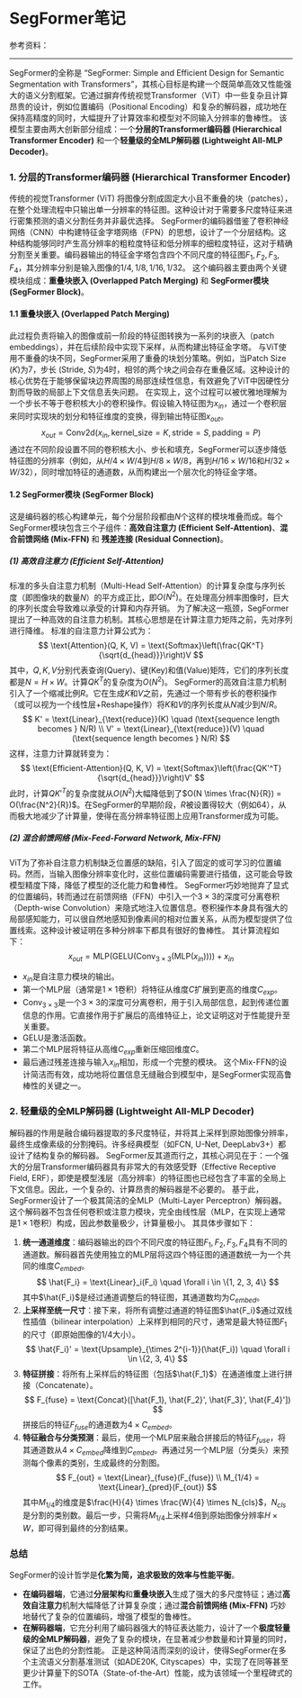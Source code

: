 #  SegFormer笔记

参考资料：

------

SegFormer的全称是 “SegFormer: Simple and Efficient Design for Semantic Segmentation with Transformers”，其核心目标是构建一个既简单高效又性能强大的语义分割框架。它通过摒弃传统视觉Transformer（ViT）中一些复杂且计算昂贵的设计，例如位置编码（Positional Encoding）和复杂的解码器，成功地在保持高精度的同时，大幅提升了计算效率和模型对不同输入分辨率的鲁棒性。
该模型主要由两大创新部分组成：一个**分层的Transformer编码器 (Hierarchical Transformer Encoder)** 和一个**轻量级的全MLP解码器 (Lightweight All-MLP Decoder)**。

### 1. 分层的Transformer编码器 (Hierarchical Transformer Encoder)

传统的视觉Transformer (ViT) 将图像分割成固定大小且不重叠的块（patches），在整个处理流程中只输出单一分辨率的特征图。这种设计对于需要多尺度特征来进行密集预测的语义分割任务并非最优选择。
SegFormer的编码器借鉴了卷积神经网络（CNN）中构建特征金字塔网络（FPN）的思想，设计了一个分层结构。这种结构能够同时产生高分辨率的粗粒度特征和低分辨率的细粒度特征，这对于精确分割至关重要。编码器输出的特征金字塔包含四个不同尺度的特征图$F_1, F_2, F_3, F_4$，其分辨率分别是输入图像的$1/4, 1/8, 1/16, 1/32$。
这个编码器主要由两个关键模块组成：**重叠块嵌入 (Overlapped Patch Merging)** 和 **SegFormer模块 (SegFormer Block)**。

#### 1.1 重叠块嵌入 (Overlapped Patch Merging)

此过程负责将输入的图像或前一阶段的特征图转换为一系列的块嵌入（patch embeddings），并在后续阶段中实现下采样，从而构建出特征金字塔。
与ViT使用不重叠的块不同，SegFormer采用了重叠的块划分策略。例如，当Patch Size ($K$)为7，步长 (Stride, $S$)为4时，相邻的两个块之间会存在重叠区域。这种设计的核心优势在于能够保留块边界周围的局部连续性信息，有效避免了ViT中因硬性分割而导致的局部上下文信息丢失问题。
在实现上，这个过程可以被优雅地理解为一个步长不等于卷积核大小的卷积操作。假设输入特征图为$x_{in}$，通过一个卷积层来同时实现块的划分和特征维度的变换，得到输出特征图$x_{out}$。
$$
x_{out} = \text{Conv2d}(x_{in}, \text{kernel\_size}=K, \text{stride}=S, \text{padding}=P)
$$
通过在不同阶段设置不同的卷积核大小、步长和填充，SegFormer可以逐步降低特征图的分辨率（例如，从$H/4 \times W/4$到$H/8 \times W/8$，再到$H/16 \times W/16$和$H/32 \times W/32$），同时增加特征的通道数，从而构建出一个层次化的特征金字塔。

#### 1.2 SegFormer模块 (SegFormer Block)

这是编码器的核心构建单元，每个分层阶段都由$N$个这样的模块堆叠而成。每个SegFormer模块包含三个子组件：**高效自注意力 (Efficient Self-Attention)**、**混合前馈网络 (Mix-FFN)** 和 **残差连接 (Residual Connection)**。

##### (1) 高效自注意力 (Efficient Self-Attention)

标准的多头自注意力机制（Multi-Head Self-Attention）的计算复杂度与序列长度（即图像块的数量$N$）的平方成正比，即$O(N^2)$。在处理高分辨率图像时，巨大的序列长度会导致难以承受的计算和内存开销。
为了解决这一瓶颈，SegFormer提出了一种高效的自注意力机制。其核心思想是在计算注意力矩阵之前，先对序列进行降维。
标准的自注意力计算公式为：
$$
\text{Attention}(Q, K, V) = \text{Softmax}\left(\frac{QK^T}{\sqrt{d_{head}}}\right)V
$$
其中，$Q, K, V$分别代表查询(Query)、键(Key)和值(Value)矩阵，它们的序列长度都是$N = H \times W$。计算$QK^T$的复杂度为$O(N^2)$。
SegFormer的高效自注意力机制引入了一个缩减比例$R$。它在生成$K$和$V$之前，先通过一个带有步长的卷积操作（或可以视为一个线性层+Reshape操作）将$K$和$V$的序列长度从$N$减少到$N/R$。
$$
K' = \text{Linear}_{\text{reduce}}(K) \quad (\text{sequence length becomes } N/R) \\
V' = \text{Linear}_{\text{reduce}}(V) \quad (\text{sequence length becomes } N/R)
$$
这样，注意力计算就转变为：
$$
\text{Efficient-Attention}(Q, K, V) = \text{Softmax}\left(\frac{QK'^T}{\sqrt{d_{head}}}\right)V'
$$
此时，计算$QK'^T$的复杂度就从$O(N^2)$大幅降低到了$O(N \times \frac{N}{R}) = O(\frac{N^2}{R})$。在SegFormer的早期阶段，$R$被设置得较大（例如64），从而极大地减少了计算量，使得在高分辨率特征图上应用Transformer成为可能。

##### (2) 混合前馈网络 (Mix-Feed-Forward Network, Mix-FFN)

ViT为了弥补自注意力机制缺乏位置感的缺陷，引入了固定的或可学习的位置编码。然而，当输入图像分辨率变化时，这些位置编码需要进行插值，这可能会导致模型精度下降，降低了模型的泛化能力和鲁棒性。
SegFormer巧妙地抛弃了显式的位置编码，转而通过在前馈网络（FFN）中引入一个$3 \times 3$的深度可分离卷积（Depth-wise Convolution）来隐式地注入位置信息。卷积操作本身具有强大的局部感知能力，可以很自然地感知到像素间的相对位置关系，从而为模型提供了位置线索。这种设计被证明在多种分辨率下都具有很好的鲁棒性。
其计算流程如下：
$$
x_{out} = \text{MLP}(\text{GELU}(\text{Conv}_{3 \times 3}(\text{MLP}(x_{in})))) + x_{in}
$$
- $x_{in}$是自注意力模块的输出。
- 第一个$\text{MLP}$层（通常是$1 \times 1$卷积）将特征从维度$C$扩展到更高的维度$C_{exp}$。
- $\text{Conv}_{3 \times 3}$是一个$3 \times 3$的深度可分离卷积，用于引入局部信息，起到传递位置信息的作用。它直接作用于扩展后的高维特征上，论文证明这对于性能提升至关重要。
- $\text{GELU}$是激活函数。
- 第二个$\text{MLP}$层将特征从高维$C_{exp}$重新压缩回维度$C$。
- 最后通过残差连接与输入$x_{in}$相加，形成一个完整的模块。
这个Mix-FFN的设计简洁而有效，成功地将位置信息无缝融合到模型中，是SegFormer实现高鲁棒性的关键之一。

### 2. 轻量级的全MLP解码器 (Lightweight All-MLP Decoder)

解码器的作用是融合编码器提取的多尺度特征，并将其上采样到原始图像分辨率，最终生成像素级的分割掩码。许多经典模型（如FCN, U-Net, DeepLabv3+）都设计了结构复杂的解码器。
SegFormer反其道而行之，其核心洞见在于：一个强大的分层Transformer编码器具有非常大的有效感受野（Effective Receptive Field, ERF），即使是模型浅层（高分辨率）的特征图也已经包含了丰富的全局上下文信息。因此，一个复杂的、计算昂贵的解码器是不必要的。
基于此，SegFormer设计了一个极其简洁的全MLP（Multi-Layer Perceptron）解码器。这个解码器不包含任何卷积或注意力模块，完全由线性层（MLP，在实现上通常是$1 \times 1$卷积）构成，因此参数量极少，计算量极小。
其具体步骤如下：
1.  **统一通道维度**：编码器输出的四个不同尺度的特征图$F_1, F_2, F_3, F_4$具有不同的通道数。解码器首先使用独立的MLP层将这四个特征图的通道数统一为一个共同的维度$C_{embed}$。
    $$
    \hat{F_i} = \text{Linear}_i(F_i) \quad \forall i \in \{1, 2, 3, 4\}
    $$
    其中$\hat{F_i}$是经过通道调整后的特征图，其通道数均为$C_{embed}$。
2.  **上采样至统一尺寸**：接下来，将所有调整过通道的特征图$\hat{F_i}$通过双线性插值（bilinear interpolation）上采样到相同的尺寸，通常是最大特征图$F_1$的尺寸（即原始图像的$1/4$大小）。
    $$
    \hat{F_i}' = \text{Upsample}_{\times 2^{i-1}}(\hat{F_i}) \quad \forall i \in \{2, 3, 4\}
    $$
3.  **特征拼接**：将所有上采样后的特征图（包括$\hat{F_1}$）在通道维度上进行拼接（Concatenate）。
    $$
    F_{fuse} = \text{Concat}([\hat{F_1}, \hat{F_2}', \hat{F_3}', \hat{F_4}'])
    $$
    拼接后的特征$F_{fuse}$的通道数为$4 \times C_{embed}$。
4.  **特征融合与分类预测**：最后，使用一个MLP层来融合拼接后的特征$F_{fuse}$，将其通道数从$4 \times C_{embed}$降维到$C_{embed}$。再通过另一个MLP层（分类头）来预测每个像素的类别，生成最终的分割图。
    $$
    F_{out} = \text{Linear}_{fuse}(F_{fuse}) \\
    M_{1/4} = \text{Linear}_{pred}(F_{out})
    $$
    其中$M_{1/4}$的维度是$\frac{H}{4} \times \frac{W}{4} \times N_{cls}$，$N_{cls}$是分割的类别数。最后一步，只需将$M_{1/4}$上采样4倍到原始图像分辨率$H \times W$，即可得到最终的分割结果。

### 总结

SegFormer的设计哲学是**化繁为简，追求极致的效率与性能平衡**。
*   **在编码器端**，它通过**分层架构**和**重叠块嵌入**生成了强大的多尺度特征；通过**高效自注意力**机制大幅降低了计算复杂度；通过**混合前馈网络 (Mix-FFN)** 巧妙地替代了复杂的位置编码，增强了模型的鲁棒性。
*   **在解码器端**，它充分利用了编码器强大的特征表达能力，设计了一个**极度轻量级的全MLP解码器**，避免了复杂的模块，在显著减少参数量和计算量的同时，保证了出色的分割性能。
正是这种简洁而深刻的设计，使得SegFormer在多个主流语义分割基准测试（如ADE20K, Cityscapes）中，实现了在同等甚至更少计算量下的SOTA（State-of-the-Art）性能，成为该领域一个里程碑式的工作。
